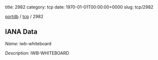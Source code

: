 title: 2982
category: tcp
date: 1970-01-01T00:00:00+0000
slug: tcp/2982

[portdb](/) / [tcp](/category/tcp.html) / 2982


## IANA Data

_Name:_ iwb-whiteboard

_Description:_ IWB-WHITEBOARD


